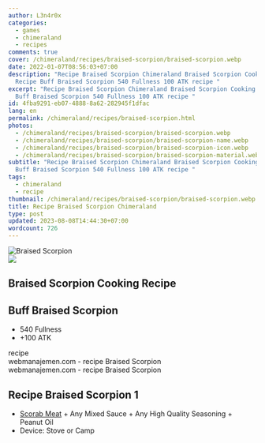 ```yaml
---
author: L3n4r0x
categories:
  - games
  - chimeraland
  - recipes
comments: true
cover: /chimeraland/recipes/braised-scorpion/braised-scorpion.webp
date: 2022-01-07T08:56:03+07:00
description: "Recipe Braised Scorpion Chimeraland Braised Scorpion Cooking
  Recipe Buff Braised Scorpion 540 Fullness 100 ATK recipe "
excerpt: "Recipe Braised Scorpion Chimeraland Braised Scorpion Cooking Recipe
  Buff Braised Scorpion 540 Fullness 100 ATK recipe "
id: 4fba9291-eb07-4888-8a62-282945f1dfac
lang: en
permalink: /chimeraland/recipes/braised-scorpion.html
photos:
  - /chimeraland/recipes/braised-scorpion/braised-scorpion.webp
  - /chimeraland/recipes/braised-scorpion/braised-scorpion-name.webp
  - /chimeraland/recipes/braised-scorpion/braised-scorpion-icon.webp
  - /chimeraland/recipes/braised-scorpion/braised-scorpion-material.webp
subtitle: "Recipe Braised Scorpion Chimeraland Braised Scorpion Cooking Recipe
  Buff Braised Scorpion 540 Fullness 100 ATK recipe "
tags:
  - chimeraland
  - recipe
thumbnail: /chimeraland/recipes/braised-scorpion/braised-scorpion.webp
title: Recipe Braised Scorpion Chimeraland
type: post
updated: 2023-08-08T14:44:30+07:00
wordcount: 726
---
```


<link
  rel="stylesheet"
  href="https://rawcdn.githack.com/dimaslanjaka/Web-Manajemen/870a349/css/bootstrap-5-3-0-alpha3-wrapper.css"
/>
<section id="bootstrap-wrapper">
  <div data-bs-theme="dark">
    <div class="card mb-2">
      <div class="card-body">
        <div class="row g-0">
          <div class="col-sm-4 position-relative mb-2">
            <img
              src="https://www.webmanajemen.com/chimeraland/recipes/braised-scorpion/braised-scorpion-material.webp"
              class="card-img fit-cover w-100 h-100"
              alt="Braised Scorpion"
              data-fancybox="true"
            />
          </div>
          <div class="col-sm-8 mb-2">
            <div class="card-body">
              <div class="d-flex flex-row align-items-center mb-3">
                <img
                  class="d-inline-block me-2"
                  src="https://www.webmanajemen.com/chimeraland/recipes/braised-scorpion/braised-scorpion-icon.webp"
                  width="auto"
                  height="auto"
                  style="vertical-align: middle"
                />
                <h2 class="fs-5">Braised Scorpion Cooking Recipe</h2>
              </div>
              <h2 class="card-title fs-5">Buff Braised Scorpion</h2>
              <div class="card-text">
                <ul>
                  <li>540 Fullness</li>
                  <li>+100 ATK</li>
                </ul>
              </div>
              <span class="badge rounded-pill">recipe</span>
            </div>
            <div class="card-footer text-end text-muted mt-auto">
              webmanajemen.com - recipe Braised Scorpion
            </div>
          </div>
        </div>
      </div>
      <div class="card-footer text-end text-muted">
        webmanajemen.com - recipe Braised Scorpion
      </div>
    </div>
    <div class="row mb-2">
      <div class="col-12 col-lg-6 recipe-item mb-2">
        <div class="card">
          <div class="card-body">
            <h2 class="card-title fs-5">Recipe Braised Scorpion 1</h2>
            <div class="card-text">
              <ul>
                <li>
                  <a
                    class="text-decoration-none text-primary"
                    href="/chimeraland/materials/scorab-meat.html"
                    >Scorab Meat</a
                  ><span> + </span>Any Mixed Sauce<span> + </span>Any High
                  Quality Seasoning<span> + </span>Peanut Oil
                </li>
                <li>Device: Stove or Camp</li>
              </ul>
            </div>
          </div>
        </div>
      </div>
    </div>
  </div>
</section>